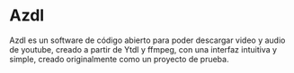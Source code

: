 # Azdl
Azdl es un software de código abierto para poder descargar video y audio de youtube, creado a partir de Ytdl y ffmpeg, con una interfaz intuitiva y simple, creado originalmente como un proyecto de prueba.

